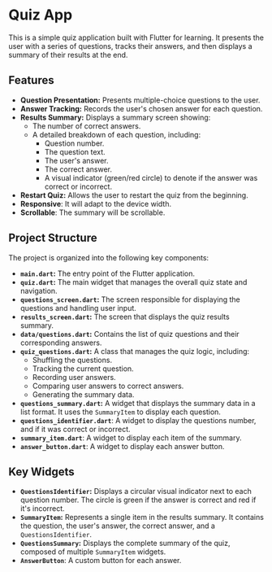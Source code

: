 # Quiz App

This is a simple quiz application built with Flutter for learning. It presents the user with a series of questions, tracks their answers, and then displays a summary of their results at the end.

## Features

*   **Question Presentation:** Presents multiple-choice questions to the user.
*   **Answer Tracking:** Records the user's chosen answer for each question.
*   **Results Summary:** Displays a summary screen showing:
    *   The number of correct answers.
    *   A detailed breakdown of each question, including:
        *   Question number.
        *   The question text.
        *   The user's answer.
        *   The correct answer.
        *   A visual indicator (green/red circle) to denote if the answer was correct or incorrect.
* **Restart Quiz:** Allows the user to restart the quiz from the beginning.
* **Responsive**: It will adapt to the device width.
* **Scrollable**: The summary will be scrollable.

## Project Structure

The project is organized into the following key components:

*   **`main.dart`:** The entry point of the Flutter application.
*   **`quiz.dart`:** The main widget that manages the overall quiz state and navigation.
*   **`questions_screen.dart`:** The screen responsible for displaying the questions and handling user input.
*   **`results_screen.dart`:** The screen that displays the quiz results summary.
*   **`data/questions.dart`:** Contains the list of quiz questions and their corresponding answers.
*   **`quiz_questions.dart`:** A class that manages the quiz logic, including:
    *   Shuffling the questions.
    *   Tracking the current question.
    *   Recording user answers.
    *   Comparing user answers to correct answers.
    *   Generating the summary data.
* **`questions_summary.dart`:** A widget that displays the summary data in a list format. It uses the `SummaryItem` to display each question.
* **`questions_identifier.dart`**: A widget to display the questions number, and if it was correct or incorrect.
* **`summary_item.dart`**: A widget to display each item of the summary.
* **`answer_button.dart`**: A widget to display each answer button.

## Key Widgets

* **`QuestionsIdentifier`:** Displays a circular visual indicator next to each question number. The circle is green if the answer is correct and red if it's incorrect.
* **`SummaryItem`:** Represents a single item in the results summary. It contains the question, the user's answer, the correct answer, and a `QuestionsIdentifier`.
* **`QuestionsSummary`:** Displays the complete summary of the quiz, composed of multiple `SummaryItem` widgets.
* **`AnswerButton`**: A custom button for each answer.
